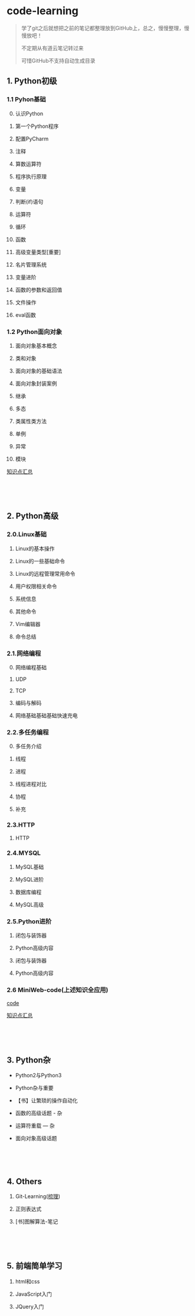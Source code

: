 # code-learning

> 学了git之后就想把之前的笔记都整理放到GitHub上，总之，慢慢整理，慢慢放吧！
> 
> 不定期从有道云笔记转过来
>
> 可惜GitHub不支持自动生成目录

## 1. Python初级

### 1.1 Pyhon基础

0. 认识Python

1. 第一个Python程序

2. 配置PyCharm

3. 注释

4. 算数运算符

5. 程序执行原理

6. 变量

7. 判断(if)语句

8. 运算符

9. 循环

10. 函数

11. 高级变量类型[重要]

12. 名片管理系统

13. 变量进阶

14. 函数的参数和返回值

15. 文件操作

16. eval函数

### 1.2 Python面向对象

1. 面向对象基本概念

2. 类和对象

3. 面向对象的基础语法

4. 面向对象封装案例

5. 继承

6. 多态

7. 类属性类方法

8. 单例

9. 异常

10. 模块

[知识点汇总](Static/images/面向对象.pdf)

<br>
<br>
<br>

## 2. Python高级

### 2.0.Linux基础

1. Linux的基本操作

2. Linux的一些基础命令

3. Linux的远程管理常用命令

4. 用户权限相关命令

5. 系统信息

6. 其他命令

7. Vim编辑器

8. 命令总结

### 2.1.网络编程

0. 网络编程基础

1. UDP

2. TCP

3. 编码与解码

4. 网络基础基础基础快速充电

### 2.2.多任务编程

0. 多任务介绍

1. 线程

2. 进程

3. 线程进程对比

4. 协程

5. 补充

### 2.3.HTTP

1. HTTP

### 2.4.MYSQL

1. MySQL基础

2. MySQL进阶

3. 数据库编程

4. MySQL高级

### 2.5.Python进阶

1. 闭包与装饰器

2. Python高级内容

1. 闭包与装饰器

2. Python高级内容

### 2.6 MiniWeb-code(上述知识全应用)

[code](Static/code/mini_web)

[知识点汇总](Static/images/Python高级.pdf)

<br>
<br>
<br>

## 3. Python杂

- Python2与Python3

- Python杂与重要

- 【书】让繁琐的操作自动化

- 函数的高级话题 - 杂

- 运算符重载 — 杂

- 面向对象高级话题

<br>
<br>
<br>

## 4. Others

1. Git-Learning([梳理](Static/images/Git.pdf))

2. 正则表达式

3. [书]图解算法-笔记

<br>
<br>
<br>

## 5. 前端简单学习

1. html和css

2. JavaScript入门

3. JQuery入门